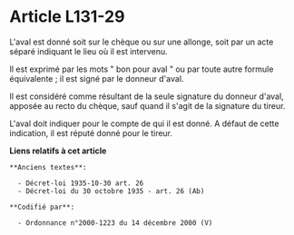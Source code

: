 # Article L131-29

L'aval est donné soit sur le chèque ou sur une allonge, soit par un acte séparé indiquant le lieu où il est intervenu.

Il est exprimé par les mots " bon pour aval " ou par toute autre formule équivalente ; il est signé par le donneur d'aval.

Il est considéré comme résultant de la seule signature du donneur d'aval, apposée au recto du chèque, sauf quand il s'agit de
la signature du tireur.

L'aval doit indiquer pour le compte de qui il est donné. A défaut de cette indication, il est réputé donné pour le tireur.

**Liens relatifs à cet article**

	**Anciens textes**:

	  - Décret-loi 1935-10-30 art. 26
	  - Décret-loi du 30 octobre 1935 - art. 26 (Ab)

	**Codifié par**:

	  - Ordonnance n°2000-1223 du 14 décembre 2000 (V)
